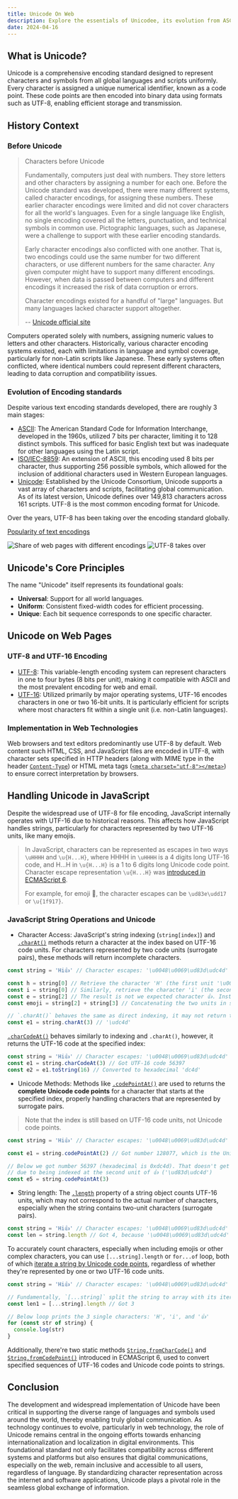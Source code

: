 ```yaml
---
title: Unicode On Web
description: Explore the essentials of Unicodee, its evolution from ASCII, and its implementation in web technologies and JavaScript, crucial for software development and web design.
date: 2024-04-16
---
```


## What is Unicode?

Unicode is a comprehensive encoding standard designed to represent characters and symbols from all global languages and scripts uniformly. Every character is assigned a unique numerical identifier, known as a code point. These code points are then encoded into binary data using formats such as UTF-8, enabling efficient storage and transmission.

## History Context

### Before Unicode

> Characters before Unicode
>
> Fundamentally, computers just deal with numbers.  They store letters and other characters by assigning a number for each one.  Before the Unicode standard was developed, there were many different systems, called character encodings, for assigning these numbers.  These earlier character encodings were limited and did not cover characters for all the world's languages. Even for a single language like English, no single encoding covered all the letters, punctuation, and technical symbols in common use.  Pictographic languages, such as Japanese, were a challenge to support with these earlier encoding standards.
>
> Early character encodings also conflicted with one another.  That is, two encodings could use the same number for two different characters, or use different numbers for the same character.  Any given computer might have to support many different encodings. However, when data is passed between computers and different encodings it increased the risk of data corruption or errors.
>
> Character encodings existed for a handful of "large" languages. But many languages lacked character support altogether.
>
> \-- [Unicode official site](https://home.unicode.org/about-unicode/)

Computers operated solely with numbers, assigning numeric values to letters and other characters. Historically, various character encoding systems existed, each with limitations in language and symbol coverage, particularly for non-Latin scripts like Japanese. These early systems often conflicted, where identical numbers could represent different characters, leading to data corruption and compatibility issues.

### Evolution of Encoding standards

Despite various text encoding standards developed, there are roughly 3 main stages:

- [ASCII](https://en.wikipedia.org/wiki/ASCII): The American Standard Code for Information Interchange, developed in the 1960s, utilized 7 bits per character, limiting it to 128 distinct symbols. This sufficed for basic English text but was inadequate for other languages using the Latin script.
- [ISO/IEC-8859](https://en.wikipedia.org/wiki/ISO/IEC_8859): An extension of ASCII, this encoding used 8 bits per character, thus supporting 256 possible symbols, which allowed for the inclusion of additional characters used in Western European languages.
- [Unicode](https://home.unicode.org/): Established by the Unicode Consortium, Unicode supports a vast array of characters and scripts, facilitating global communication. As of its latest version, Unicode defines over 149,813 characters across 161 scripts. UTF-8 is the most common encoding format for Unicode.

Over the years, UTF-8 has been taking over the encoding standard globally.

[Popularity of text encodings](https://en.wikipedia.org/wiki/Popularity_of_text_encodings)

![Share of web pages with different encodings](./Unicode_Web_growth.svg.png)
![UTF-8 takes over](./UTF-8_takes_over.png)

## Unicode's Core Principles

The name "Unicode" itself represents its foundational goals:

- **Universal**: Support for all world languages.
- **Uniform**: Consistent fixed-width codes for efficient processing.
- **Unique**: Each bit sequence corresponds to one specific character.

## Unicode on Web Pages

### UTF-8 and UTF-16 Encoding

- [UTF-8](https://en.wikipedia.org/wiki/UTF-8): This variable-length encoding system can represent characters in one to four bytes (8 bits per unit), making it compatible with ASCII and the most prevalent encoding for web and email.
- [UTF-16](https://en.wikipedia.org/wiki/UTF-16): Utilized primarily by major operating systems, UTF-16 encodes characters in one or two 16-bit units. It is particularly efficient for scripts where most characters fit within a single unit (i.e. non-Latin languages).

### Implementation in Web Technologies

Web browsers and text editors predominantly use UTF-8 by default. Web content such HTML, CSS, and JavaScript files are encoded in UTF-8, with character sets specified in HTTP headers (along with MIME type in the header [`Content-Type`](https://developer.mozilla.org/en-US/docs/Web/HTTP/Headers/Content-Type)) or HTML meta tags ([`<meta charset="utf-8"></meta>`](https://developer.mozilla.org/en-US/docs/Web/HTML/Element/meta#charset)) to ensure correct interpretation by browsers.

## Handling Unicode in JavaScript

Despite the widespread use of UTF-8 for file encoding, JavaScript internally operates with UTF-16 due to historical reasons. This affects how JavaScript handles strings, particularly for characters represented by two UTF-16 units, like many emojis.

> In JavaScript, characters can be represented as escapes in two ways `\uHHHH` and `\u{H...H}`, where HHHH in `\uHHHH` is a 4 digits long UTF-16 code, and H...H in `\u{H...H}` is a 1 to 6 digits long Unicode code point. Character escape representation `\u{H...H}` was [introduced in ECMAScript 6](https://262.ecma-international.org/6.0/#sec-literals-string-literals).
>
> For example, for emoji 🤗, the character escapes can be `\ud83e\udd17` or `\u{1f917}`.

### JavaScript String Operations and Unicode

- Character Access: JavaScript's string indexing (`string[index]`) and [`.charAt()`](https://developer.mozilla.org/en-US/docs/Web/JavaScript/Reference/Global_Objects/String/charAt) methods return a character at the index based on UTF-16 code units. For characters represented by two code units (surrogate pairs), these methods will return incomplete characters.

```js
const string = 'Hi👍' // Character escapes: '\u0048\u0069\ud83d\udc4d'

const h = string[0] // Retrieve the character 'H' (the first unit '\u0048'), because 'H' is encoded to one single unit of UTF-16
const i = string[0] // Similarly, retrieve the character 'i' (the second unit '\u0069')
const e = string[2] // The result is not we expected character 👍. Instead, we retrieved the third unit escape '\ud83d', which is the first half of a pair of escapes of 👍.
const emoji = string[2] + string[3] // Concatenating the two units in sequence, we retrieved the complete emoji 👍 ('\ud83d\udc4d').

// `.charAt()` behaves the same as direct indexing, it may not return the correct character, instead, the unit of the indexed position:
const e1 = string.charAt(3) // '\udc4d'
```

[`.charCodeAt()`](https://developer.mozilla.org/en-US/docs/Web/JavaScript/Reference/Global_Objects/String/charCodeAt) behaves similarly to indexing and `.charAt()`, however, it returns the UTF-16 code at the specified index:

```js
const string = 'Hi👍' // Character escapes: '\u0048\u0069\ud83d\udc4d'
const e1 = string.charCodeAt(3) // Got UTF-16 code 56397
const e2 = e1.toString(16) // Converted to hexadecimal 'dc4d'
```

- Unicode Methods: Methods like [`.codePointAt()`](https://developer.mozilla.org/en-US/docs/Web/JavaScript/Reference/Global_Objects/String/codePointAt) are used to returns the **complete Unicode code points** for a character that starts at the specified index, properly handling characters that are represented by surrogate pairs.

> Note that the index is still based on UTF-16 code units, not Unicode code points.

```js
const string = 'Hi👍' // Character escapes: '\u0048\u0069\ud83d\udc4d'

const e1 = string.codePointAt(2) // Got number 128077, which is the Unicode code point of 👍, decoded from 0xd83ddc4d

// Below we got number 56397 (hexadecimal is 0xdc4d). That doesn't get the correct Unicode code point,
// due to being indexed at the second unit of 👍 ('\ud83d\udc4d')
const e5 = string.codePointAt(3)
```

- String length: The [`.length`](https://developer.mozilla.org/en-US/docs/Web/JavaScript/Reference/Global_Objects/String/length) property of a string object counts UTF-16 units, which may not correspond to the actual number of characters, especially when the string contains two-unit characters (surrogate pairs).

```js
const string = 'Hi👍' // Character escapes: '\u0048\u0069\ud83d\udc4d'
const len = string.length // Got 4, because '\u0048\u0069\ud83d\udc4d' has 4 units
```

To accurately count characters, especially when including emojis or other complex characters, you can use `[...string].length` or `for...of` loop, both of which [iterate a string by Unicode code points](https://developer.mozilla.org/en-US/docs/Web/JavaScript/Reference/Global_Objects/String/@@iterator), regardless of whether they're represented by one or two UTF-16 code units.

```js
const string = 'Hi👍' // Character escapes: '\u0048\u0069\ud83d\udc4d'

// Fundamentally, `[...string]` split the string to array with its iterator which iterates based on Unicode code points
const len1 = [...string].length // Got 3

// Below loop prints the 3 single characters: 'H', 'i', and '👍'
for (const str of string) {
  console.log(str)
}
```

Additionally, there're two static methods [`String.fromCharCode()`](https://developer.mozilla.org/en-US/docs/Web/JavaScript/Reference/Global_Objects/String/fromCharCode) and [`String.fromCodePoint()`](https://developer.mozilla.org/en-US/docs/Web/JavaScript/Reference/Global_Objects/String/fromCodePoint) introduced in ECMAScript 6, used to convert specified sequences of UTF-16 codes and Unicode code points to strings.

## Conclusion

The development and widespread implementation of Unicode have been critical in supporting the diverse range of languages and symbols used around the world, thereby enabling truly global communication. As technology continues to evolve, particularly in web technology, the role of Unicode remains central in the ongoing efforts towards enhancing internationalization and localization in digital environments. This foundational standard not only facilitates compatibility across different systems and platforms but also ensures that digital communications, especially on the web, remain inclusive and accessible to all users, regardless of language. By standardizing character representation across the internet and software applications, Unicode plays a pivotal role in the seamless global exchange of information.
